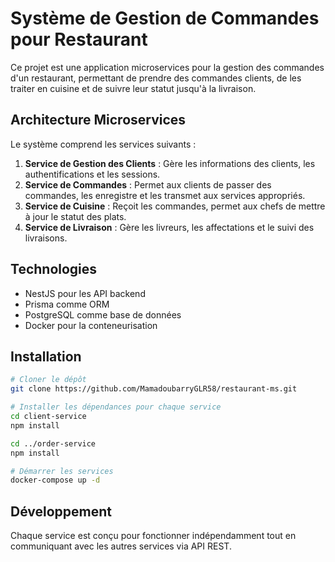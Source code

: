 # Système de Gestion de Commandes pour Restaurant

Ce projet est une application microservices pour la gestion des commandes d'un restaurant, permettant de prendre des commandes clients, de les traiter en cuisine et de suivre leur statut jusqu'à la livraison.

## Architecture Microservices

Le système comprend les services suivants :

1. **Service de Gestion des Clients** : Gère les informations des clients, les authentifications et les sessions.
2. **Service de Commandes** : Permet aux clients de passer des commandes, les enregistre et les transmet aux services appropriés.
3. **Service de Cuisine** : Reçoit les commandes, permet aux chefs de mettre à jour le statut des plats.
4. **Service de Livraison** : Gère les livreurs, les affectations et le suivi des livraisons.

## Technologies

- NestJS pour les API backend
- Prisma comme ORM
- PostgreSQL comme base de données
- Docker pour la conteneurisation

## Installation

```bash
# Cloner le dépôt
git clone https://github.com/MamadoubarryGLR58/restaurant-ms.git

# Installer les dépendances pour chaque service
cd client-service
npm install

cd ../order-service
npm install

# Démarrer les services
docker-compose up -d
```

## Développement

Chaque service est conçu pour fonctionner indépendamment tout en communiquant avec les autres services via API REST. 